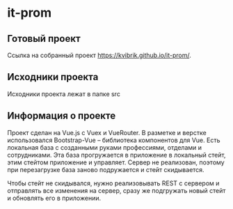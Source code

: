 # it-prom

## Готовый проект

Ссылка на собранный проект <https://kvibrik.github.io/it-prom/>.

## Исходники проекта

Исходники проекта лежат в папке src

## Информация о проекте

Проект сделан на Vue.js с Vuex и VueRouter. В разметке и верстке использовался Bootstrap-Vue – библиотека компонентов для Vue. Есть локальная база с созданными руками профессиями, отделами и сотрудниками. Эта база прогружается в приложение в локальный стейт, этим стейтом приложение и управляет. Сервер не реализован, поэтому при перезагрузке база заново подружается и стейт скидывается.

Чтобы стейт не скидывался, нужно реализовывать REST с сервером и отправлять все изменения на сервер, сразу же подгружать новый стейт и обновлять его в приложении.